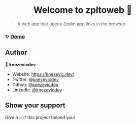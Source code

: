 <h1 align="center">Welcome to zpltoweb 👋</h1>

> A web app that opens Zeplin app links in the browser.

### ✨ [Demo](https://zpl.knezevic.dev)

## Author

👤 **knezevicdev**

* Website: https://knezevic.dev/
* Twitter: [@knezevicdev](https://twitter.com/knezevicdev)
* Github: [@knezevicdev](https://github.com/knezevicdev)
* LinkedIn: [@knezevicdev](https://linkedin.com/in/knezevicdev)

## Show your support

Give a ⭐️ if this project helped you!